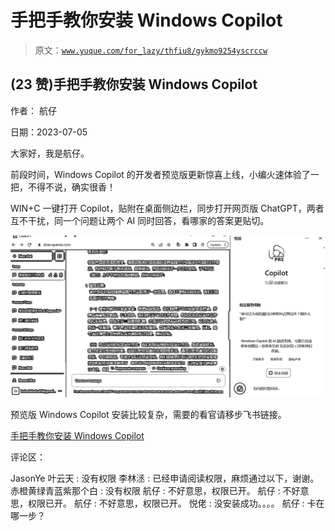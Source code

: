 # 手把手教你安装 Windows Copilot

> 原文：[`www.yuque.com/for_lazy/thfiu8/gykmo9254yscrccw`](https://www.yuque.com/for_lazy/thfiu8/gykmo9254yscrccw)



## (23 赞)手把手教你安装 Windows Copilot 

作者： 航仔 

日期：2023-07-05 

大家好，我是航仔。 

前段时间，Windows Copilot 的开发者预览版更新惊喜上线，小编火速体验了一把，不得不说，确实很香！ 

WIN+C 一键打开 Copilot，贴附在桌面侧边栏，同步打开网页版 ChatGPT，两者互不干扰，同一个问题让两个 AI 同时回答，看哪家的答案更贴切。 

![](img/787c583e20c29e1e97d1fd9f799867cb.png)  

预览版 Windows Copilot 安装比较复杂，需要的看官请移步飞书链接。 

[手把手教你安装 Windows Copilot](https://cufj3zjdqv.feishu.cn/docx/CmDNdKpHNoIrBOxXbbPcZARnndo?from=from_copylink) 

评论区： 

JasonYe 叶云天 : 没有权限 李林洆 : 已经申请阅读权限，麻烦通过以下，谢谢。 赤橙黄绿青蓝紫那个白 : 没有权限 航仔 : 不好意思，权限已开。 航仔 : 不好意思，权限已开。 航仔 : 不好意思，权限已开。 悦佬 : 没安装成功。。。。 航仔 : 卡在哪一步？